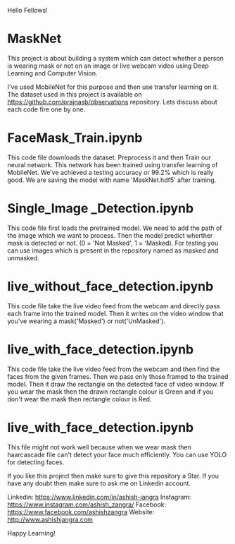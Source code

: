 Hello Fellows!

# MaskNet
This project is about building a system which can detect whether a person is wearing mask or not on an image or live webcam video using Deep Learning and Computer Vision.

I've used MobileNet for this purpose and then use transfer learning on it. The dataset used in this project is available on https://github.com/prajnasb/observations repository. Lets discuss about each code fire one by one.

# FaceMask_Train.ipynb 
This code file downloads the dataset. Preprocess it and then Train our neural network. This network has been trained using transfer learning of MobileNet. We've achieved a testing accuracy or 99.2% which is really good. We are saving the model with name 'MaskNet.hdf5' after training.

# Single_Image _Detection.ipynb
This code file first loads the pretrained model. We need to add the path of the image which we want to process. Then the model predict wherther mask is detected or not. (0 = 'Not Masked', 1 = 'Masked). For testing you can use images which is present in the repository named as masked and unmasked.

# live_without_face_detection.ipynb
This code file take the live video feed from the webcam and directly pass each frame into the trained model. Then it writes on the video window that you've wearing a mask('Masked') or not('UnMasked').

# live_with_face_detection.ipynb
This code file take the live video feed from the webcam and then find the faces from the given frames. Then we pass only those framed to the trained model. Then it draw the rectangle on the detected face of video window. If you wear the mask then the drawn rectangle colour is Green and if you don't wear the mask then rectangle colour is Red. 

# live_with_face_detection.ipynb 
This file might not work well because when we wear mask then haarcascade file can't detect your face much efficiently. You can use YOLO for detecting faces.

If you like this project then make sure to give this repository a Star. If you have any doubt then make sure to ask me on Linkedin account.

Linkedin: https://www.linkedin.com/in/ashish-jangra
Instagram: https://www.instagram.com/ashish_zangra/
Facebook: https://www.facebook.com/ashishzangra
Website: http://www.ashishjangra.com

Happy Learning!
